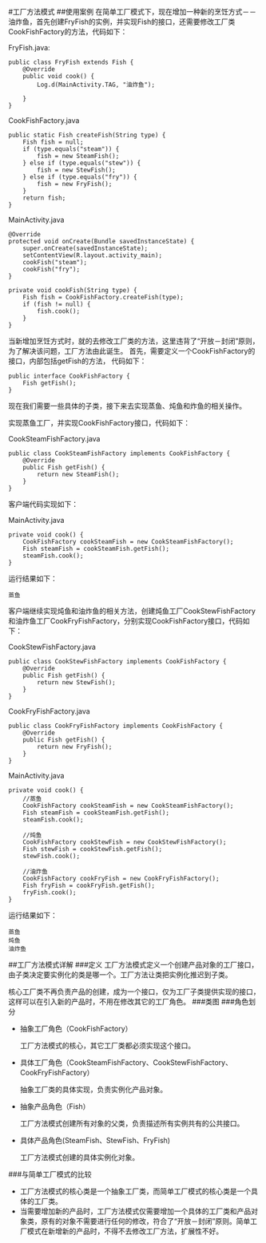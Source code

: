 #工厂方法模式
##使用案例
在简单工厂模式下，现在增加一种新的烹饪方式－－油炸鱼，首先创建FryFish的实例，并实现Fish的接口，还需要修改工厂类CookFishFactory的方法，代码如下：

FryFish.java:

	public class FryFish extends Fish {
    	@Override
    	public void cook() {
        	Log.d(MainActivity.TAG, "油炸鱼");

    	}
	}
CookFishFactory.java

    public static Fish createFish(String type) {
        Fish fish = null;
        if (type.equals("steam")) {
            fish = new SteamFish();
        } else if (type.equals("stew")) {
            fish = new StewFish();
        } else if (type.equals("fry")) {
            fish = new FryFish();
        }
        return fish;
    }
MainActivity.java

	@Override
    protected void onCreate(Bundle savedInstanceState) {
        super.onCreate(savedInstanceState);
        setContentView(R.layout.activity_main);
        cookFish("steam");
        cookFish("fry");
    }

    private void cookFish(String type) {
        Fish fish = CookFishFactory.createFish(type);
        if (fish != null) {
            fish.cook();
        }
    }
当新增加烹饪方式时，就的去修改工厂类的方法，这里违背了“开放－封闭”原则，为了解决该问题，工厂方法由此诞生。
首先，需要定义一个CookFishFactory的接口，内部包括getFish的方法，	代码如下：

	public interface CookFishFactory {
    	Fish getFish();
	}

现在我们需要一些具体的子类，接下来去实现蒸鱼、炖鱼和炸鱼的相关操作。

实现蒸鱼工厂，并实现CookFishFactory接口，代码如下：

CookSteamFishFactory.java

	public class CookSteamFishFactory implements CookFishFactory {
    	@Override
    	public Fish getFish() {
        	return new SteamFish();
    	}
	}
客户端代码实现如下：

MainActivity.java
	
	private void cook() {
        CookFishFactory cookSteamFish = new CookSteamFishFactory();
        Fish steamFish = cookSteamFish.getFish();
        steamFish.cook();
    }
运行结果如下：

	蒸鱼
客户端继续实现炖鱼和油炸鱼的相关方法，创建炖鱼工厂CookStewFishFactory和油炸鱼工厂CookFryFishFactory，分别实现CookFishFactory接口，代码如下：

CookStewFishFactory.java
	
	public class CookStewFishFactory implements CookFishFactory {
    	@Override
    	public Fish getFish() {
        	return new StewFish();
    	}
	}
CookFryFishFactory.java

	public class CookFryFishFactory implements CookFishFactory {
    	@Override
    	public Fish getFish() {
        	return new FryFish();
    	}
	}
MainActivity.java

	private void cook() {
        //蒸鱼
        CookFishFactory cookSteamFish = new CookSteamFishFactory();
        Fish steamFish = cookSteamFish.getFish();
        steamFish.cook();

        //炖鱼
        CookFishFactory cookStewFish = new CookStewFishFactory();
        Fish stewFish = cookStewFish.getFish();
        stewFish.cook();

        //油炸鱼
        CookFishFactory cookFryFish = new CookFryFishFactory();
        Fish fryFish = cookFryFish.getFish();
        fryFish.cook();
    }
运行结果如下：

	蒸鱼
	炖鱼
	油炸鱼
##工厂方法模式详解
###定义
工厂方法模式定义一个创建产品对象的工厂接口，由子类决定要实例化的类是哪一个。工厂方法让类把实例化推迟到子类。

核心工厂类不再负责产品的创建，成为一个接口，仅为工厂子类提供实现的接口，这样可以在引入新的产品时，不用在修改其它的工厂角色。
###类图
###角色划分
- 抽象工厂角色（CookFishFactory）

	工厂方法模式的核心，其它工厂类都必须实现这个接口。
- 具体工厂角色（CookSteamFishFactory、CookStewFishFactory、CookFryFishFactory）

	抽象工厂类的具体实现，负责实例化产品对象。
- 抽象产品角色（Fish）

	工厂方法模式创建所有对象的父类，负责描述所有实例共有的公共接口。
- 具体产品角色(SteamFish、StewFish、FryFish)

	工厂方法模式创建的具体实例化对象。
	
###与简单工厂模式的比较
- 工厂方法模式的核心类是一个抽象工厂类，而简单工厂模式的核心类是一个具体的工厂类。
- 当需要增加新的产品时，工厂方法模式仅需要增加一个具体的工厂类和产品对象类，原有的对象不需要进行任何的修改，符合了“开放－封闭”原则。简单工厂模式在新增新的产品时，不得不去修改工厂方法，扩展性不好。